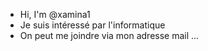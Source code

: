 - Hi, I'm @xamina1
- Je suis intéressé par l'informatique
-  On peut me joindre via mon adresse mail ...
<!---
xamina1/xamina1 is a ✨ special ✨ repository because its `README.md` (this file) appears on your GitHub profile.
You can click the Preview link to take a look at your changes.
--->
